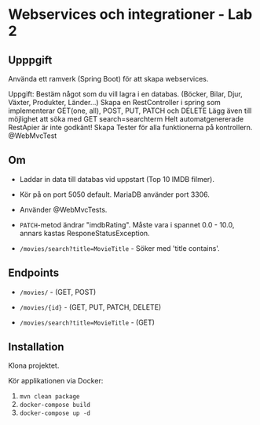 # Webservices och integrationer -  Lab 2
## Upppgift
Använda ett ramverk (Spring Boot) för att skapa webservices.

Uppgift: Bestäm något som du vill lagra i en databas. (Böcker, Bilar, Djur, Växter, Produkter, Länder...) Skapa en RestController i spring som implementerar GET(one, all), POST, PUT, PATCH och DELETE Lägg även till möjlighet att söka med GET search=searchterm Helt automatgenererade RestApier är inte godkänt! Skapa Tester för alla funktionerna på kontrollern. @WebMvcTest
## Om
- Laddar in data till databas vid uppstart (Top 10 IMDB filmer).

- Kör på on port 5050 default. MariaDB använder port 3306.

- Använder @WebMvcTests.

- `PATCH`-metod ändrar "imdbRating". Måste vara i spannet 0.0 - 10.0, annars kastas ResponeStatusException.

- `/movies/search?title=MovieTitle` - Söker med 'title contains'.

## Endpoints

- `/movies/` - (GET, POST)

- `/movies/{id}` - (GET, PUT, PATCH, DELETE)

- `/movies/search?title=MovieTitle` - (GET)

## Installation
Klona projektet.

Kör applikationen via Docker:
1. `mvn clean package`
2. `docker-compose build`
3. `docker-compose up -d`